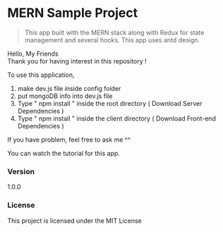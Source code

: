 # MERN Sample Project

> This app built with the MERN stack along with Redux for state management and several hooks.
> This app uses antd design.


Hello, My Friends  
Thank you for having interest in this repository ! 

To use this application, 

1. make dev.js file inside config folder 
2. put mongoDB info into dev.js file 
3. Type  " npm install " inside the root directory  ( Download Server Dependencies ) 
4. Type " npm install " inside the client directory ( Download Front-end Dependencies )


If you have problem, feel free to ask me ^^ 

You can watch the tutorial for this app.

### Version

1.0.0

### License

This project is licensed under the MIT License
